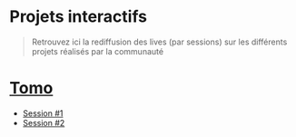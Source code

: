 # Projets interactifs

> Retrouvez ici la rediffusion des lives (par sessions) sur les différents projets réalisés par la communauté

# [Tomo](https://github.com/jasonchampagne/FormationVideo/blob/master/Projets/Interactifs/01-tomo.pdf)

+ [Session \#1](https://www.twitch.tv/videos/600654452)
+ [Session \#2](https://www.twitch.tv/videos/601654372)
